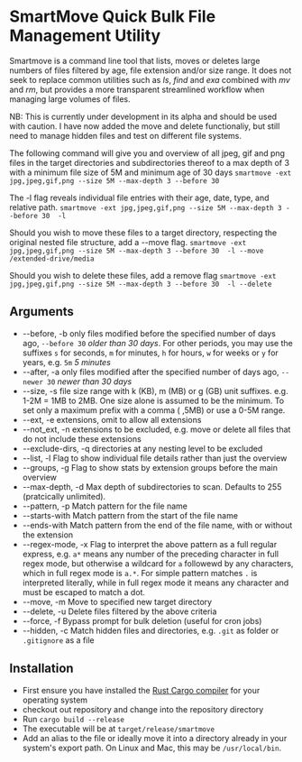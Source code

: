 # SmartMove Quick Bulk File Management Utility

Smartmove is a command line tool that lists, moves or deletes large numbers of files filtered by age, file extension and/or size range.
It does not seek to replace common utilities such as _ls_, _find_ and _exa_ combined with _mv_ and _rm_, but provides a more transparent streamlined workflow when managing large volumes of files.

NB: This is currently under development in its alpha and should be used with caution. I have now added the move and delete functionaliy, but still need to manage hidden files and test on different file systems.

The following command will give you and overview of all jpeg, gif and png files in the target directories and subdirectories thereof to a max depth of 3 with a minimum file size of 5M and minimum age of 30 days
`smartmove -ext jpg,jpeg,gif,png --size 5M --max-depth 3 --before 30`

The -l flag reveals individual file entries with their age, date, type, and relative path.
`smartmove -ext jpg,jpeg,gif,png --size 5M --max-depth 3 --before 30  -l`

Should you wish to move these files to a target directory, respecting the original nested file structure, add a --move flag.
`smartmove -ext jpg,jpeg,gif,png --size 5M --max-depth 3 --before 30  -l --move /extended-drive/media`

Should you wish to delete these files, add a remove flag
`smartmove -ext jpg,jpeg,gif,png --size 5M --max-depth 3 --before 30  -l --delete`

## Arguments

- --before, -b only files modified before the specified number of days ago, `--before 30` _older than 30 days_. For other periods, you may use the suffixes `s` for seconds, `m` for minutes, `h` for hours, `w` for weeks or `y` for years, e.g. `5m` _5 minutes_
- --after, -a only files modified after the specified number of days ago, `--newer 30` _newer than 30 days_
- --size, -s file size range with k (KB), m (MB) or g (GB) unit suffixes. e.g. 1-2M = 1MB to 2MB. One size alone is assumed to be the minimum. To set only a maximum prefix with a comma ( ,5MB) or use a 0-5M range.
- --ext, -e extensions, omit to allow all extensions
- --not_ext, -n extensions to be excluded, e.g. move or delete all files that do not include these extensions
- --exclude-dirs, -q directories at any nesting level to be excluded
- --list, -l Flag to show individual file details rather than just the overview
- --groups, -g Flag to show stats by extension groups before the main overview
- --max-depth, -d Max depth of subdirectories to scan. Defaults to 255 (pratcically unlimited).
- --pattern, -p Match pattern for the file name
- --starts-with Match pattern from the start of the file name
- --ends-with Match pattern from the end of the file name, with or without the extension
- --regex-mode, -x Flag to interpret the above pattern as a full regular express, e.g. `a*` means any number of the preceding character in full regex mode, but otherwise a wildcard for `a` followewd by any characters, which in full regex mode is `a.*`. For simple pattern matches `.` is interpreted literally, while in full regex mode it means any character and must be escaped to match a dot.
- --move, -m Move to specified new target directory
- --delete, -u Delete files filtered by the above criteria
- --force, -f Bypass prompt for bulk deletion (useful for cron jobs)
- --hidden, -c Match hidden files and directories, e.g. `.git` as folder or `.gitignore` as a file

## Installation

- First ensure you have installed the [Rust Cargo compiler](https://doc.rust-lang.org/cargo/getting-started/installation.html) for your operating system
- checkout out repository and change into the repository directory
- Run `cargo build --release`
- The executable will be at `target/release/smartmove`
- Add an alias to the file or ideally move it into a directory already in your system's export path. On Linux and Mac, this may be `/usr/local/bin`.
